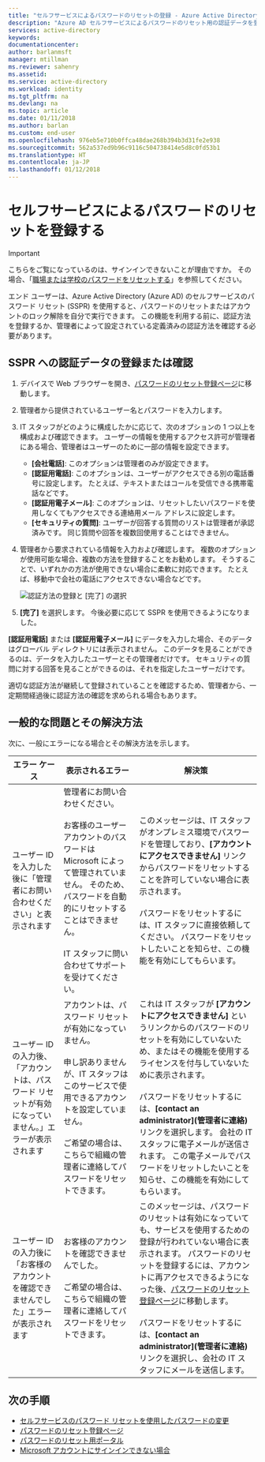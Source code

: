 ```yaml
---
title: "セルフサービスによるパスワードのリセットの登録 - Azure Active Directory"
description: "Azure AD セルフサービスによるパスワードのリセット用の認証データを登録する"
services: active-directory
keywords: 
documentationcenter: 
author: barlanmsft
manager: mtillman
ms.reviewer: sahenry
ms.assetid: 
ms.service: active-directory
ms.workload: identity
ms.tgt_pltfrm: na
ms.devlang: na
ms.topic: article
ms.date: 01/11/2018
ms.author: barlan
ms.custom: end-user
ms.openlocfilehash: 976eb5e710b0ffca48dae268b394b3d31fe2e938
ms.sourcegitcommit: 562a537ed9b96c9116c504738414e5d8c0fd53b1
ms.translationtype: HT
ms.contentlocale: ja-JP
ms.lasthandoff: 01/12/2018
---
```

# <a name="register-for-self-service-password-reset"></a>セルフサービスによるパスワードのリセットを登録する

> [!IMPORTANT]
> こちらをご覧になっているのは、サインインできないことが理由ですか。 その場合、「[職場または学校のパスワードをリセットする](active-directory-passwords-update-your-own-password.md)」を参照してください。

エンド ユーザーは、Azure Active Directory (Azure AD) のセルフサービスのパスワード リセット (SSPR) を使用すると、パスワードのリセットまたはアカウントのロック解除を自分で実行できます。 この機能を利用する前に、認証方法を登録するか、管理者によって設定されている定義済みの認証方法を確認する必要があります。

## <a name="register-or-confirm-authentication-data-with-sspr"></a>SSPR への認証データの登録または確認

1. デバイスで Web ブラウザーを開き、[パスワードのリセット登録ページ](http://aka.ms/ssprsetup)に移動します。
2. 管理者から提供されているユーザー名とパスワードを入力します。
3. IT スタッフがどのように構成したかに応じて、次のオプションの 1 つ以上を構成および確認できます。 ユーザーの情報を使用するアクセス許可が管理者にある場合、管理者はユーザーのために一部の情報を設定できます。
    * **[会社電話]**: このオプションは管理者のみが設定できます。
    * **[認証用電話]**: このオプションは、ユーザーがアクセスできる別の電話番号に設定します。 たとえば、テキストまたはコールを受信できる携帯電話などです。
    * **[認証用電子メール]**: このオプションは、リセットしたいパスワードを使用しなくてもアクセスできる連絡用メール アドレスに設定します。
    * **[セキュリティの質問]**: ユーザーが回答する質問のリストは管理者が承認済みです。 同じ質問や回答を複数回使用することはできません。
4. 管理者から要求されている情報を入力および確認します。 複数のオプションが使用可能な場合、複数の方法を登録することをお勧めします。 そうすることで、いずれかの方法が使用できない場合に柔軟に対応できます。 たとえば、移動中で会社の電話にアクセスできない場合などです。

    ![認証方法の登録と [完了] の選択][Register]

5. **[完了]** を選択します。 今後必要に応じて SSPR を使用できるようになりました。

**[認証用電話]** または **[認証用電子メール]** にデータを入力した場合、そのデータはグローバル ディレクトリには表示されません。 このデータを見ることができるのは、データを入力したユーザーとその管理者だけです。 セキュリティの質問に対する回答を見ることができるのは、それを指定したユーザーだけです。

適切な認証方法が継続して登録されていることを確認するため、管理者から、一定期間経過後に認証方法の確認を求められる場合もあります。

## <a name="common-problems-and-their-solutions"></a>一般的な問題とその解決方法

 次に、一般にエラーになる場合とその解決方法を示します。

| エラー ケース| 表示されるエラー| 解決策 |
| --- | --- | --- |
| ユーザー ID を入力した後に「管理者にお問い合わせください」と表示されます | 管理者にお問い合わせください。 <br> <br> お客様のユーザー アカウントのパスワードは Microsoft によって管理されていません。 そのため、パスワードを自動的にリセットすることはできません。 <br> <br> IT スタッフに問い合わせてサポートを受けてください。 | このメッセージは、IT スタッフがオンプレミス環境でパスワードを管理しており、**[アカウントにアクセスできません]** リンクからパスワードをリセットすることを許可していない場合に表示されます。 <br> <br> パスワードをリセットするには、IT スタッフに直接依頼してください。 パスワードをリセットしたいことを知らせ、この機能を有効にしてもらいます。|
| ユーザー ID の入力後、「アカウントは、パスワード リセットが有効になっていません。」エラーが表示されます | アカウントは、パスワード リセットが有効になっていません。 <br> <br> 申し訳ありませんが、IT スタッフはこのサービスで使用できるアカウントを設定していません。 <br> <br> ご希望の場合は、こちらで組織の管理者に連絡してパスワードをリセットできます。 | これは IT スタッフが **[アカウントにアクセスできません]** というリンクからのパスワードのリセットを有効にしていないため、またはその機能を使用するライセンスを付与していないために表示されます。 <br> <br> パスワードをリセットするには、**[contact an administrator]\(管理者に連絡\)** リンクを選択します。 会社の IT スタッフに電子メールが送信されます。 この電子メールでパスワードをリセットしたいことを知らせ、この機能を有効にしてもらいます。 |
| ユーザー ID の入力後に「お客様のアカウントを確認できませんでした」エラーが表示されます | お客様のアカウントを確認できませんでした。 <br> <br> ご希望の場合は、こちらで組織の管理者に連絡してパスワードをリセットできます。 | このメッセージは、パスワードのリセットは有効になっていても、サービスを使用するための登録が行われていない場合に表示されます。 パスワードのリセットを登録するには、アカウントに再アクセスできるようになった後、[パスワードのリセット登録ページ](http://aka.ms/ssprsetup)に移動します。 <br> <br> パスワードをリセットするには、**[contact an administrator]\(管理者に連絡\)** リンクを選択し、会社の IT スタッフにメールを送信します。 |

## <a name="next-steps"></a>次の手順

* [セルフサービスのパスワード リセットを使用したパスワードの変更](active-directory-passwords-update-your-own-password.md)
* [パスワードのリセット登録ページ](http://aka.ms/ssprsetup)
* [パスワードのリセット用ポータル](https://passwordreset.microsoftonline.com/)
* [Microsoft アカウントにサインインできない場合](https://support.microsoft.com/help/12429/microsoft-account-sign-in-cant)

[Register]: ./media/active-directory-passwords-reset-register/register-2-methods.png "登録済みの方法と [完了] ボタンが表示されているパスワードのリセット登録ページ"

